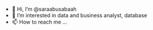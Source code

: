 - 👋 Hi, I’m @saraabusabaah
- 👀 I’m interested in data and business analyst, database 
- 📫 How to reach me ...

<!---
saraabusabaah/saraabusabaah is a ✨ special ✨ repository because its `README.md` (this file) appears on your GitHub profile.
You can click the Preview link to take a look at your changes.
--->
